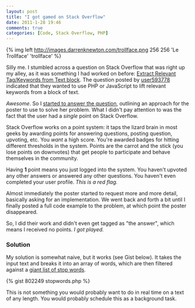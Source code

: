 ```yaml
---
layout: post
title: "I got gamed on Stack Overflow"
date: 2011-1-28 19:46
comments: true
categories: [Code, Stack Overflow, PHP]
---
```


{% img left http://images.darrenknewton.com/trollface.png 256 256 'Le Trollface' 'trollface' %}

Silly me. I stumbled across a question on Stack Overflow that was right up my alley, as it was something I had worked on before: [Extract Relevant Tag/Keywords from Text block](http://stackoverflow.com/questions/4828154/extract-relevant-tag-keywords-from-text-block/4828528). The question posted by [user593778](http://stackoverflow.com/users/593778/user593778) indicated that they wanted to use PHP or JavaScript to lift relevant keywords from a block of text.

_Awesome_. So I [started to answer the question](http://stackoverflow.com/questions/4828154/extract-relevant-tag-keywords-from-text-block/4828528#4828528), outlining an approach for the poster to use to solve her problem. What I didn't pay attention to was the fact that the user had a _single_ point on Stack Overflow.

Stack Overflow works on a point system: it taps the lizard brain in most geeks by awarding points for answering questions, posting question, upvoting, etc. You _want_ a high score. You're awarded badges for hitting different thresholds in the system. Points are the carrot and the stick (you lose points on downvotes) that get people to participate and behave themselves in the community.

Having **1** point means you just logged into the system. You haven't upvoted any other answers or answered any other questions. You haven't even completed your user profile. _This is a red flag._

Almost immediately the poster started to request more and more detail, basically asking for an implementation. We went back and forth a bit until I finally posted a full code example to the problem, at which point the poster disappeared. 

So, I did their work and didn't even get tagged as "the answer", which means I received no points. _I got played._

### Solution

My solution is somewhat naive, but it works (see Gist below). It takes the input text and breaks it into an array of words, which are then filtered against a [giant list of stop words](https://raw.github.com/gist/802249/240045c799bb5c11894a9f68ff7436b485c097a8/stop_words.txt).

{% gist 802249 stopwords.php %}

This is not something you would probably want to do in real time on a text of any length. You would probably schedule this as a background task.